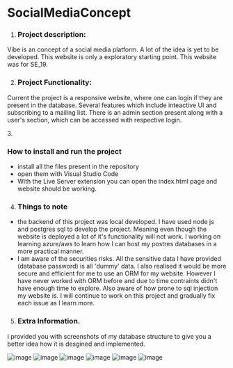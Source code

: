 # SocialMediaConcept

1. <h3> Project description: </h3> 
Vibe is an concept of a social media platform. A lot of the idea is yet to be developed. This website is only a exploratory starting point. This website was for SE_19. 

2. <h3> Project Functionality: </h3>
Current the project is a responsive website, where one can login if they are present in the database. Several features which include inteactive UI and subscribing to a mailing list. There is an admin section present along with a user's section, which can be accessed with respective login. 

3.<h3> How to install and run the project </h3>
 - install all the files present in the repository 
 - open them with Visual Studio Code 
 - With the Live Server extension you can open the index.html page and website should be working. 

4. <h3>Things to note </h3>
 - the backend of this project was local developed. I have used node js and postgres sql to develop the project. Meaning even though the website is deployed a lot of it's functionality will not work. I working on learning azure/aws to learn how I can host my postres databases in a more practical manner. 
 - I am aware of the securities risks. All the sensitive data I have provided (database password) is all 'dummy' data. I also realised it would be more secure and efficient for me to use an ORM for my website. However I have never worked with ORM before and due to time contraints didn't have enough time to explore. Also aware of how prone to sql injection my website is. I will continue to work on this project and gradually fix each issue as I learn more. 

5. <h3> Extra Information. </h3>
I provided you with screenshots of my database structure to give you a better idea how it is desgined and implemented. 



![image](https://github.com/user-attachments/assets/3663f43f-0dd2-4d6a-9b1e-d7740f86f8a0)
![image](https://github.com/user-attachments/assets/bbc58214-537e-4e7a-bada-4d5020def20e)
![image](https://github.com/user-attachments/assets/31cd24f4-e3ba-49ed-8661-40c5a0a6f85f)
![image](https://github.com/user-attachments/assets/8b46c7f7-bd4d-47e1-867a-47577457d3c5)
![image](https://github.com/user-attachments/assets/40c2c978-ee5c-404b-8a67-93cfb6a96f08)
![image](https://github.com/user-attachments/assets/3e30920e-4d3a-4d99-adc1-4ddaaba99e47)




